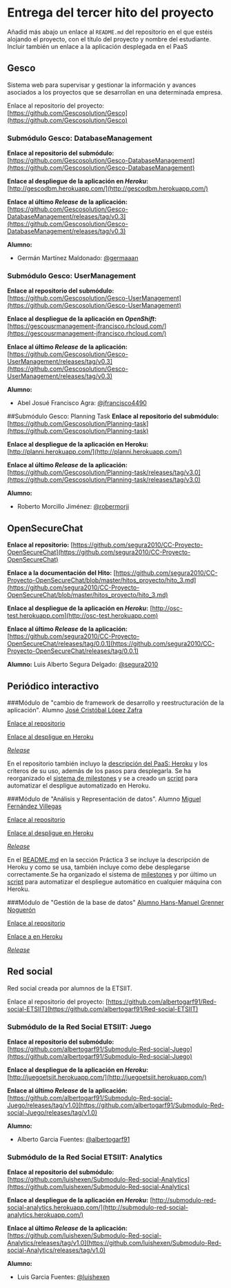 # Entrega del tercer hito del proyecto

Añadid más abajo un enlace al `README.md` del repositorio en el que estéis alojando el proyecto, con el título del proyecto y nombre del
estudiante. Incluir también un enlace a la aplicación desplegada en el PaaS

## Gesco
Sistema web para supervisar y gestionar la información y avances asociados a los proyectos que se desarrollan en una determinada empresa.

Enlace al repositorio del proyecto: [https://github.com/Gescosolution/Gesco](https://github.com/Gescosolution/Gesco)

### Submódulo Gesco: DatabaseManagement

**Enlace al repositorio del submódulo:** [https://github.com/Gescosolution/Gesco-DatabaseManagement](https://github.com/Gescosolution/Gesco-DatabaseManagement)

**Enlace al despliegue de la aplicación en _Heroku_:** [http://gescodbm.herokuapp.com/](http://gescodbm.herokuapp.com/)

**Enlace al último _Release_ de la aplicación:** [https://github.com/Gescosolution/Gesco-DatabaseManagement/releases/tag/v0.3](https://github.com/Gescosolution/Gesco-DatabaseManagement/releases/tag/v0.3)

**Alumno:**
- Germán Martínez Maldonado: [@germaaan](https://github.com/germaaan)

### Submódulo Gesco: UserManagement

**Enlace al repositorio del submódulo:** [https://github.com/Gescosolution/Gesco-UserManagement](https://github.com/Gescosolution/Gesco-UserManagement)

**Enlace al despliegue de la aplicación en _OpenShift_:** [https://gescousrmanagement-jfrancisco.rhcloud.com/](https://gescousrmanagement-jfrancisco.rhcloud.com/)

**Enlace al último _Release_ de la aplicación:** [https://github.com/Gescosolution/Gesco-UserManagement/releases/tag/v0.3](https://github.com/Gescosolution/Gesco-UserManagement/releases/tag/v0.3)

**Alumno:**
- Abel Josué Francisco Agra: [@jfrancisco4490](https://github.com/jfrancisco4490)

##Submódulo Gesco: Planning Task
**Enlace al repositorio del submódulo:** [https://github.com/Gescosolution/Planning-task](https://github.com/Gescosolution/Planning-task)

**Enlace al despliegue de la aplicación en Heroku:** 
[http://planni.herokuapp.com/](http://planni.herokuapp.com/)

**Enlace al último _Release_ de la aplicación:** [https://github.com/Gescosolution/Planning-task/releases/tag/v3.0](https://github.com/Gescosolution/Planning-task/releases/tag/v3.0)

**Alumno:**
- Roberto Morcillo Jiménez: [@robermorji](https://github.com/robermorji)


## OpenSecureChat
**Enlace al repositorio:** [https://github.com/segura2010/CC-Proyecto-OpenSecureChat](https://github.com/segura2010/CC-Proyecto-OpenSecureChat)

**Enlace a la documentación del Hito:**
[https://github.com/segura2010/CC-Proyecto-OpenSecureChat/blob/master/hitos_proyecto/hito_3.md](https://github.com/segura2010/CC-Proyecto-OpenSecureChat/blob/master/hitos_proyecto/hito_3.md)

**Enlace al despliegue de la aplicación en _Heroku_:** [http://osc-test.herokuapp.com](http://osc-test.herokuapp.com)

**Enlace al último _Release_ de la aplicación:** [https://github.com/segura2010/CC-Proyecto-OpenSecureChat/releases/tag/0.0.1](https://github.com/segura2010/CC-Proyecto-OpenSecureChat/releases/tag/0.0.1)

**Alumno:**
Luis Alberto Segura Delgado: [@segura2010](https://github.com/segura2010)


## Periódico interactivo

###Módulo de "cambio de framework de desarrollo y reestructuración de la aplicación".
Alumno [José Cristóbal López Zafra](https://github.com/JCristobal)

[Enlace al repositorio](https://github.com/JCristobal/ProjectCC)

[Enlace al despligue en Heroku](https://periodicointeractivo.herokuapp.com/)

*[Release](https://github.com/JCristobal/ProjectCC/releases/tag/0.3)*

En el repositorio también incluyo la [descripción del PaaS: Heroku](https://github.com/JCristobal/ProjectCC#platform-as-a-service-heroku) y los criteros de su uso, además de los pasos para desplegarla. Se ha reorganizado el [sistema de milestones](https://github.com/JCristobal/ProjectCC/milestones) y se a creado un [script](https://github.com/JCristobal/ProjectCC/blob/master/despliegue.sh) para automatizar el despligue automatizado en Heroku.



###Módulo de "Análisis y Representación de datos".
Alumno [Miguel Fernández Villegas](https://github.com/miguelfervi)

[Enlace al repositorio](https://github.com/miguelfervi/ProjectCC)

[Enlace al despligue en Heroku](https://periodicointeractivo-modudato.herokuapp.com/)

*[Release](https://github.com/miguelfervi/ProjectCC/releases/tag/0.3)*

En el [README.md](https://github.com/miguelfervi/ProjectCC/blob/master/README.md) en la sección Práctica 3 se incluye la descripción de Heroku y como se usa, también incluye como debe desplegarse correctamente.Se ha organizado el sistema de [milestones](https://github.com/miguelfervi/ProjectCC/milestones) y por último un [script](https://github.com/miguelfervi/ProjectCC/blob/master/despliegue.sh) para automatizar el despliegue automático en cualquier máquina con Heroku.



###Módulo de "Gestión de la base de datos"
[Alumno Hans-Manuel Grenner Noguerón](https://github.com/enpi)

[Enlace al repositorio](https://github.com/enpi/ProjectCC)

[Enlace a en Heroku](https://projectcc-heroku.herokuapp.com/)

*[Release](https://github.com/enpi/ProjectCC/releases/tag/v3)*

## Red social
Red social creada por alumnos de la ETSIIT.

Enlace al repositorio del proyecto: [https://github.com/albertogarf91/Red-social-ETSIIT](https://github.com/albertogarf91/Red-social-ETSIIT)

### Submódulo de la Red Social ETSIIT: Juego

**Enlace al repositorio del submódulo:** [https://github.com/albertogarf91/Submodulo-Red-social-Juego](https://github.com/albertogarf91/Submodulo-Red-social-Juego)

**Enlace al despliegue de la aplicación en _Heroku_:** [http://juegoetsiit.herokuapp.com/](http://juegoetsiit.herokuapp.com/)

**Enlace al último _Release_ de la aplicación:** [https://github.com/albertogarf91/Submodulo-Red-social-Juego/releases/tag/v1.0](https://github.com/albertogarf91/Submodulo-Red-social-Juego/releases/tag/v1.0)

**Alumno:**
- Alberto Garcia Fuentes: [@albertogarf91](https://github.com/albertogarf91)

### Submódulo de la Red Social ETSIIT: Analytics

**Enlace al repositorio del submódulo:** [https://github.com/luishexen/Submodulo-Red-social-Analytics](https://github.com/luishexen/Submodulo-Red-social-Analytics)

**Enlace al despliegue de la aplicación en _Heroku_:** [http://submodulo-red-social-analytics.herokuapp.com/](http://submodulo-red-social-analytics.herokuapp.com/)

**Enlace al último _Release_ de la aplicación:** [https://github.com/luishexen/Submodulo-Red-social-Analytics/releases/tag/v1.0](https://github.com/luishexen/Submodulo-Red-social-Analytics/releases/tag/v1.0)

**Alumno:**
- Luis Garcia Fuentes: [@luishexen](https://github.com/luishexen)
